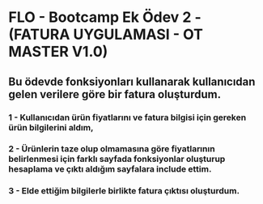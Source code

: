 
# FLO - Bootcamp Ek Ödev 2 - (FATURA UYGULAMASI - OT MASTER V1.0) 

## Bu ödevde fonksiyonları kullanarak kullanıcıdan gelen verilere göre bir fatura oluşturdum.

### 1 - Kullanıcıdan ürün fiyatlarını ve fatura bilgisi için gereken ürün bilgilerini aldım,
### 2 - Ürünlerin taze olup olmamasına göre fiyatlarının belirlenmesi için farklı sayfada fonksiyonlar oluşturup hesaplama ve çıktı aldığım sayfalara include ettim.
### 3 - Elde ettiğim bilgilerle birlikte fatura çıktısı oluşturdum.


